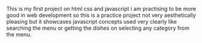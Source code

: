 This is my first project on html css and javascript i am practising to be  more good in web development so this is a practice project not very aesthetically pleasing but it showcases javascript concepts used very clearly like searching the menu or getting the dishes on selecting any category from the menu. 
